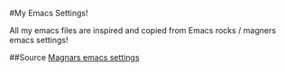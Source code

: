 #My Emacs Settings!


All my emacs files are inspired and copied from Emacs rocks / magners emacs settings!

##Source
[Magnars emacs settings](https://github.com/magnars/.emacs.d/)